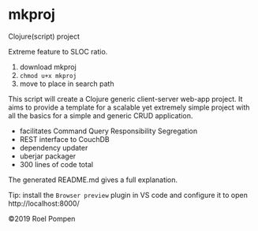# mkproj
Clojure(script) project

Extreme feature to SLOC ratio.

1. download mkproj
2. `chmod u+x mkproj`
3. move to place in search path

This script will create a Clojure generic client-server web-app project.
It aims to provide a template for a scalable yet extremely simple project with all the basics for a simple and generic CRUD application.

* facilitates Command Query Responsibility Segregation
* REST interface to CouchDB
* dependency updater
* uberjar packager
* 300 lines of code total

The generated README.md gives a full explanation.

Tip: install the `Browser preview` plugin in VS code and configure it to open http://localhost:8000/

©2019 Roel Pompen
